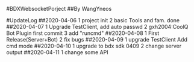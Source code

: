 #BDXWebsocketPorject
##By WangYneos

#UpdateLog
##2020-04-06
1 project init
2 basic Tools and fam. done
##2020-04-07
1 Upgrade TestClient, add auto passwd
2 gxh2004:CoolQ Bot Plugin first commit
3 add "runcmd"
##2020-04-08
1 First Release(Server+Bot)
2 fix bugs
##2020-04-09
1 upgrade TestClient Add cmd mode
##2020-04-10
1 upgrade to bdx sdk 0409
2 change server output
##2020-04-11
1 change some API